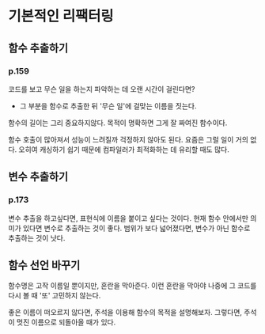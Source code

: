 # 기본적인 리팩터링

## 함수 추출하기

### p.159
코드를 보고 무슨 일을 하는지 파악하는 데 오랜 시간이 걸린다면?
- 그 부분을 함수로 추출한 뒤 '무슨 일'에 걸맞는 이름을 짓는다.

함수의 길이는 그리 중요하지않다. 목적이 명확하면 그게 잘 짜여진 함수이다.

함수 호출이 많아져서 성능이 느려질까 걱정하지 않아도 된다. 요즘은 그럴 일이 거의 없다.
오히여 캐싱하기 쉽기 때문에 컴파일러가 최적화하는 데 유리할 때도 많다.

## 변수 추출하기

### p.173
변수 추출을 하고싶다면, 표현식에 이름을 붙이고 싶다는 것이다.
현재 함수 안에서만 의미가 있다면 변수로 추출하는 것이 좋다.
범위가 보다 넓어졌다면, 변수가 아닌 함수로 추출하는 것이 낫다.

## 함수 선언 바꾸기

함수명은 고작 이름일 뿐이지만, 혼란을 막아준다.
이런 혼란을 막아야 나중에 그 코드를 다시 볼 때 '또' 고민하지 않는다.

좋은 이름이 떠오르지 않다면, 주석을 이용해 함수의 목적을 설명해보자.
그렇다면, 주석이 멋진 이름으로 되돌아올 때가 있다.
